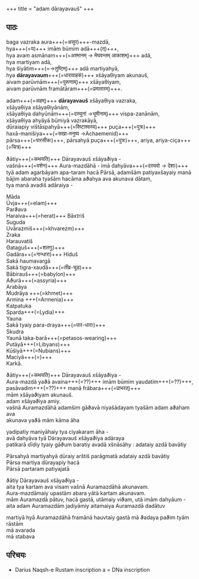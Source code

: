 +++
title = "adam dārayavauš"
+++

## पाठः
baga vazraka aura+++(=असुर)+++-mazdā,  
hya+++(=य)+++ imām būmim adā+++(त्)+++,  
hya avam asmānam+++(=अश्मानम् → मेघवन्तम् आकाशम्)+++ adā,  
hya martiyam adā,  
hya šiyātim+++(=→तुष्टिम्)+++ adā martiyahyā,  
hya **dārayavaum**+++(=धारावाहकं)+++ xšāyaθiyam akunauš,  
aivam parūvnām+++(=पुरूणाम्)+++ xšāyaθiyam,  
aivam parūvnām framātāram+++(=प्रमातारम्)+++.  

adam+++(=अहम्)+++ **dārayavauš** xšāyaθiya vazraka,  
xšāyaθiya xšāyaθiyānām,  
xšāyaθiya dahyūnām+++(=दस्यूनां →भूमीनाम्)+++ vispa-zanānām,  
xšāyaθiya ahyāyā būmiyā vazrakāyā,  
dūraiapiy vištāspahyā+++(=विष्टाश्वस्य)+++ puça+++(=पुत्रः)+++  
haxā-manišiya+++(=सखा-मनुष्य →Achaemenid)+++  
pārsa+++(=पारसीकः)+++, pārsahyā puça+++(=पुत्रः)+++, 
ariya, ariya-ciça+++(=चित्र)+++

ϑātiy+++(=कथयति)+++ Dārayavauš xšāyaϑiya -  
vašnā+++(=वशेन)+++ Aura-mazdāhā - imā dahyāva+++(=दस्यवो → देशाः)+++ tyā adam agarbāyam  apa-taram hacā Pārsā, adamšām patiyaxšayaiy manā bājim abaraha
tyašām hacāma aϑahya ava akunava dātam,  
tya manā avadiš adāraiya -  

Māda  
Ūvja+++(=elam)+++  
Parϑava  
Haraiva+++(=herat)+++
Bāxtriš  
Suguda  
Uvārazmiš+++(=khvarezm)+++  
Zraka  
Harauvatiš  
Θataguš+++(=शतगुः)+++  
Gadāra++(=गान्धारा)+++
Hiduš  
Sakā haumavargā  
Sakā tigra-xaudā+++(=तीव्र-चूड)+++  
Bābirauš+++(=babylon)+++  
Aϑurā+++(=assyria)+++  
Arabāya   
Mudrāya +++(=khmet)+++  
Armina +++(=Armenia)+++  
Katpatuka  
Sparda+++(=Lydia)+++  
Yauna  
Sakā tyaiy para-draya+++(=पार-धाराः)+++  
Skudra  
Yaunā taka-barā+++(=petasos-wearing)+++  
Putāyā+++(=Libyans)+++  
Kūšiyā+++(=Nubians)+++  
Maciyā+++(=)+++  
Karkā.

ϑātiy+++(=कथयति)+++ Dārayavauš xšāyaϑiya -  
Aura-mazdā yaϑā avaina+++(=??)+++ imām būmim  yaudatim+++(=??)+++,
pasāvadim+++(=??)+++ manā frābara+++(=प्राभरत्)+++  
mām xšāyaϑiyam akunauš.  
adam xšāyaϑiya amiy.  
vašnā Auramazdāhā adamšim gāϑavā niyašādayam tyašām
adam aϑaham ava  
akunava yaϑā mām kāma āha  

yadipatiy maniyāhaiy tya ciyakaram āha -  
avā dahyāva tyā Dārayavauš xšāyaϑiya adāraya  
patikarā dīdiy tyaiy gāϑum
baratiy avadā xšnāsāhy :
adataiy azdā bavātiy 

Pārsahyā martiyahyā dūraiy arštiš parāgmatā
adataiy azdā bavātiy  
Pārsa martiya dūrayapiy hacā  
Pārsā partaram patiyajatā 


ϑātiy Dārayavauš xšāyaϑiya -  
aita tya kartam ava visam vašnā Auramazdāhā akunavam.  
Aura-mazdāmaiy upastām abara yātā kartam akunavam.  
mām Auramazdā pātuv, hacā gastā, utāmaiy viϑam, utā imām dahyāum -  
aita adam Auramazdām jadiyāmiy aitamaiya Auramazdā dadātuv

martiyā hyā Auramazdāhā framānā hauvtaiy gastā
mā ϑadaya paϑim tyām rāstām  
mā avarada  
mā stabava


## परिचयः
- Darius Naqsh-e Rustam inscription a = DNa inscription 